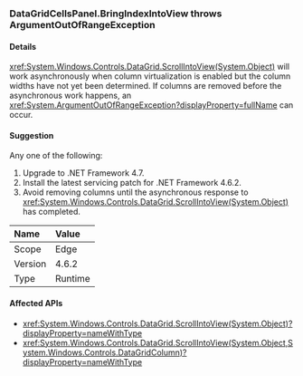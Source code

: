 ### DataGridCellsPanel.BringIndexIntoView throws ArgumentOutOfRangeException

#### Details

<xref:System.Windows.Controls.DataGrid.ScrollIntoView(System.Object)> will work asynchronously when column virtualization is enabled but the column widths have not yet been determined.  If columns are removed before the asynchronous work happens, an <xref:System.ArgumentOutOfRangeException?displayProperty=fullName> can occur.

#### Suggestion

Any one of the following:<ol><li>Upgrade to .NET Framework 4.7.</li><li>Install the latest servicing patch for .NET Framework 4.6.2.</li><li>Avoid removing columns until the asynchronous response to <xref:System.Windows.Controls.DataGrid.ScrollIntoView(System.Object)> has completed.</li></ol>

| Name    | Value       |
|:--------|:------------|
| Scope   |Edge|
|Version|4.6.2|
|Type|Runtime|

#### Affected APIs

- <xref:System.Windows.Controls.DataGrid.ScrollIntoView(System.Object)?displayProperty=nameWithType>
- <xref:System.Windows.Controls.DataGrid.ScrollIntoView(System.Object,System.Windows.Controls.DataGridColumn)?displayProperty=nameWithType>

<!--

#### Affected APIs

- `M:System.Windows.Controls.DataGrid.ScrollIntoView(System.Object)`
- `M:System.Windows.Controls.DataGrid.ScrollIntoView(System.Object,System.Windows.Controls.DataGridColumn)`

-->
